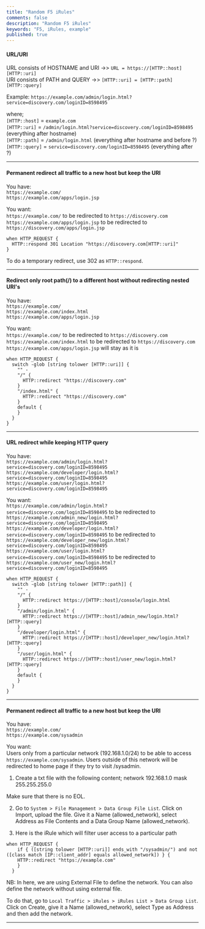 ```yaml
---
title: "Random F5 iRules"
comments: false
description: "Random F5 iRules"
keywords: "F5, iRules, example"
published: true
---
```


#### URL/URI  
URL consists of HOSTNAME and URI ->> `URL = https://[HTTP::host][HTTP::uri]`  
URI consists of PATH and QUERY ->> `[HTTP::uri] = [HTTP::path][HTTP::query]`  

Example: `https://example.com/admin/login.html?service=discovery.com/loginID=8598495`  

where;  
`[HTTP::host]` = `example.com`  
`[HTTP::uri]` = `/admin/login.html?service=discovery.com/loginID=8598495` (everything after hostname)  
`[HTTP::path]` = `/admin/login.html` (everything after hostname and before ?)  
`[HTTP::query]` = `service=discovery.com/loginID=8598495` (everything after ?)  

---

#### Permanent redirect all traffic to a new host but keep the URI  

You have:  
`https://example.com/`  
`https://example.com/apps/login.jsp`  

You want:  
`https://example.com/` to be redirected to `https://discovery.com`  
`https://example.com/apps/login.jsp` to be redirected to `https://discovery.com/apps/login.jsp`  

```
when HTTP_REQUEST {
  HTTP::respond 301 Location "https://discovery.com[HTTP::uri]"
}
```
To do a temporary redirect, use 302 as `HTTP::respond`.

---

#### Redirect only root path(/) to a different host without redirecting nested URI's  

You have:  
`https://example.com/`  
`https://example.com/index.html`  
`https://example.com/apps/login.jsp`  

You want:  
`https://example.com/` to be redirected to `https://discovery.com`  
`https://example.com/index.html` to be redirected to `https://discovery.com`  
`https://example.com/apps/login.jsp` will stay as it is  

```
when HTTP_REQUEST {
  switch -glob [string tolower [HTTP::uri]] {
    "" -
    "/" {
      HTTP::redirect "https://discovery.com"
    }
    "/index.html" {
      HTTP::redirect "https://discovery.com"
    }
    default {
    }
  }
}
```

---

#### URL redirect while keeping HTTP query

You have:  
`https://example.com/admin/login.html?service=discovery.com/loginID=8598495`  
`https://example.com/developer/login.html?service=discovery.com/loginID=8598495`  
`https://example.com/user/login.html?service=discovery.com/loginID=8598495`

You want:  
`https://example.com/admin/login.html?service=discovery.com/loginID=8598495` to be redirected to `https://example.com/admin_new/login.html?service=discovery.com/loginID=8598495`  
`https://example.com/developer/login.html?service=discovery.com/loginID=8598495` to be redirected to `https://example.com/developer_new/login.html?service=discovery.com/loginID=8598495`  
`https://example.com/user/login.html?service=discovery.com/loginID=8598495` to be redirected to `https://example.com/user_new/login.html?service=discovery.com/loginID=8598495`  

```
when HTTP_REQUEST {
  switch -glob [string tolower [HTTP::path]] {
    "" -
    "/" {
      HTTP::redirect https://[HTTP::host]/console/login.html
    }
    "/admin/login.html" {
      HTTP::redirect https://[HTTP::host]/admin_new/login.html?[HTTP::query]
    }
    "/developer/login.html" {
      HTTP::redirect https://[HTTP::host]/developer_new/login.html?[HTTP::query]
    }
    "/user/login.html" {
      HTTP::redirect https://[HTTP::host]/user_new/login.html?[HTTP::query]
    }
    default {
    }
  }
}
```

---

#### Permanent redirect all traffic to a new host but keep the URI  

You have:  
`https://example.com/`  
`https://example.com/sysadmin`  

You want:  
Users only from a particular network (192.168.1.0/24) to be able to access `https://example.com/sysadmin`. Users outside of this network will be redirected to home page if they try to visit /sysadmin. 

1. Create a txt file with the following content;
network 192.168.1.0 mask 255.255.255.0

Make sure that there is no EOL.

2. Go to `System > File Management > Data Group File List`. Click on Import, upload the file. Give it a Name (allowed_network), select Address as File Contents and a Data Group Name (allowed_network). 

3. Here is the iRule which will filter user access to a particular path
```
when HTTP_REQUEST { 
    if { ([string tolower [HTTP::uri]] ends_with "/sysadmin/") and not ([class match [IP::client_addr] equals allowed_network]) } {
    HTTP::redirect "https://example.com"  
    } 
  }
```
NB: In here, we are using External File to define the network. You can also define the network without using external file. 

To do that, go to `Local Traffic > iRules > iRules List > Data Group List`. Click on Create, give it a Name (allowed_network), select Type as Address and then add the network.


---
